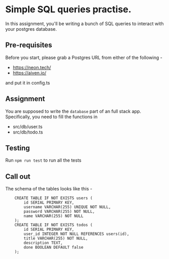 # Simple SQL queries practise.

In this assignment, you'll be writing a bunch of SQL queries to interact with your postgres database.

## Pre-requisites
Before you start, please grab a Postgres URL from either of the following - 
 - https://neon.tech/
 - https://aiven.io/

and put it in config.ts

## Assignment
You are supposed to write the `database` part of an full stack app. 
Specifically, you need to fill the functions in 
 - src/db/user.ts
 - src/db/todo.ts

## Testing
Run `npm run test` to run all the tests

## Call out
The schema of the tables looks like this - 
```
    CREATE TABLE IF NOT EXISTS users (
        id SERIAL PRIMARY KEY,
        username VARCHAR(255) UNIQUE NOT NULL,
        password VARCHAR(255) NOT NULL,
        name VARCHAR(255) NOT NULL
    );
    CREATE TABLE IF NOT EXISTS todos (
        id SERIAL PRIMARY KEY,
        user_id INTEGER NOT NULL REFERENCES users(id),
        title VARCHAR(255) NOT NULL,
        description TEXT,
        done BOOLEAN DEFAULT false
    );
```